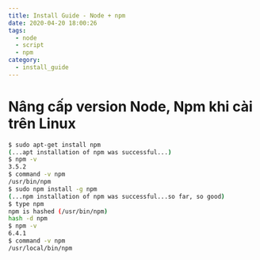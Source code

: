 ```yaml
---
title: Install Guide - Node + npm
date: 2020-04-20 18:00:26
tags:
  - node
  - script
  - npm
category:
  - install_guide
---
```



# Nâng cấp version Node, Npm khi cài trên Linux

```bash
$ sudo apt-get install npm
(...apt installation of npm was successful...)
$ npm -v
3.5.2
$ command -v npm
/usr/bin/npm
$ sudo npm install -g npm
(...npm installation of npm was successful...so far, so good)
$ type npm
npm is hashed (/usr/bin/npm)
hash -d npm
$ npm -v
6.4.1
$ command -v npm
/usr/local/bin/npm
```
